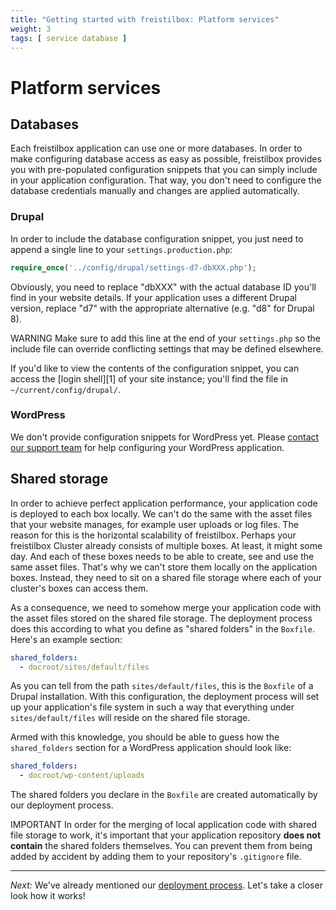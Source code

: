 ```yaml
---
title: "Getting started with freistilbox: Platform services"
weight: 3
tags: [ service database ]
---
```


# Platform services

## Databases

Each freistilbox application can use one or more databases. In order to make
configuring database access as easy as possible, freistilbox provides you with
pre-populated configuration snippets that you can simply include in your
application configuration. That way, you don't need to configure the database
credentials manually and changes are applied automatically.

### Drupal

In order to include the database configuration snippet, you just need to append
a single line to your `settings.production.php`:

```php
require_once('../config/drupal/settings-d7-dbXXX.php');
```

Obviously, you need to replace "dbXXX" with the actual database ID you'll find
in your website details. If your application uses a different Drupal version,
replace "d7" with the appropriate alternative (e.g. "d8" for Drupal 8).

<span class="label warning">WARNING</span> Make sure to add this line at the end
of your `settings.php` so the include file can override conflicting settings
that may be defined elsewhere.

If you'd like to view the contents of the configuration snippet, you can access
the [login shell][1] of your site instance; you'll find the file in
`~/current/config/drupal/`.

### WordPress

We don't provide configuration snippets for WordPress yet. Please [contact our
support team](/important_details/support.html) for help configuring your
WordPress application.

## Shared storage

In order to achieve perfect application performance, your application code is
deployed to each box locally. We can't do the same with the asset files that
your website manages, for example user uploads or log files. The reason for this
is the horizontal scalability of freistilbox. Perhaps your freistilbox Cluster
already consists of multiple boxes. At least, it might some day. And each of
these boxes needs to be able to create, see and use the same asset files. That's
why we can't store them locally on the application boxes. Instead, they need to
sit on a shared file storage where each of your cluster's boxes can access them. 

As a consequence, we need to somehow merge your application code with the
asset files stored on the shared file storage. The deployment process does this
according to what you define as "shared folders" in the `Boxfile`. Here's an
example section:

```yaml
shared_folders:
  - docroot/sites/default/files
```

As you can tell from the path `sites/default/files`, this is the `Boxfile` of a
Drupal installation. With this configuration, the deployment process will set up
your application's file system in such a way that everything under
`sites/default/files` will reside on the shared file storage.

Armed with this knowledge, you should be able to guess how the `shared_folders`
section for a WordPress application should look like:

```yaml
shared_folders:
  - docroot/wp-content/uploads
```

The shared folders you declare in the `Boxfile` are created automatically by our
deployment process.

<span class="label important">IMPORTANT</span> In order for the merging of local
application code with shared file storage to work, it's important that your
application repository __does not contain__ the shared folders themselves. You
can prevent them from being added by accident by adding them to your
repository's `.gitignore` file.

<!-- TODO: Elaborate on .gitignore -->

---

_Next:_ We've already mentioned our [deployment process](deployment.html). Let's
take a closer look how it works!

